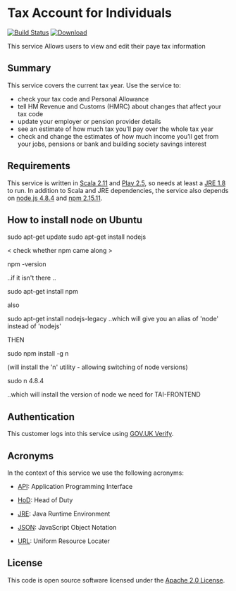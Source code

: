 Tax Account for Individuals
================

[![Build Status](https://travis-ci.org/hmrc/tai-frontend.svg)](https://travis-ci.org/hmrc/tai-frontend) [ ![Download](https://api.bintray.com/packages/hmrc/releases/tai-frontend/images/download.svg) ](https://bintray.com/hmrc/releases/tai-frontend/_latestVersion)

This service Allows users to view and edit their paye tax information

Summary
-----------
This service covers the current tax year. Use the service to:
 * check your tax code and Personal Allowance
 * tell HM Revenue and Customs (HMRC) about changes that affect your tax code
 * update your employer or pension provider details
 * see an estimate of how much tax you’ll pay over the whole tax year
 * check and change the estimates of how much income you’ll get from your jobs, pensions or bank and building society savings interest


Requirements
------------

This service is written in [Scala 2.11](http://www.scala-lang.org/) and [Play 2.5](http://playframework.com/), so needs at least a [JRE 1.8](http://www.oracle.com/technetwork/java/javase/downloads/index.html) to run. In addition to Scala and JRE dependencies, the service also depends on [node.js 4.8.4](https://nodejs.org/en/) and [npm 2.15.11](https://www.npmjs.com/).

How to install node on Ubuntu
-----------------------------
sudo apt-get update
sudo apt-get install nodejs

< check whether npm came along >

npm -version

..if it isn't there ..


sudo apt-get install npm

also

sudo apt-get install nodejs-legacy
..which will give you an alias of 'node' instead of 'nodejs'

THEN

sudo npm install -g n

(will install the 'n' utility - allowing switching of node versions)


sudo n 4.8.4

..which will install the version of node we need for TAI-FRONTEND

Authentication
------------

This customer logs into this service using [GOV.UK Verify](https://www.gov.uk/government/publications/introducing-govuk-verify/introducing-govuk-verify).


Acronyms
--------

In the context of this service we use the following acronyms:

* [API]: Application Programming Interface

* [HoD]: Head of Duty

* [JRE]: Java Runtime Environment

* [JSON]: JavaScript Object Notation

* [URL]: Uniform Resource Locater

License
-------

This code is open source software licensed under the [Apache 2.0 License].

[NPS]: http://www.publications.parliament.uk/pa/cm201012/cmselect/cmtreasy/731/73107.htm
[HoD]: http://webarchive.nationalarchives.gov.uk/+/http://www.hmrc.gov.uk/manuals/sam/samglossary/samgloss249.htm
[NINO]: http://www.hmrc.gov.uk/manuals/nimmanual/nim39110.htm
[National Insurance]: https://www.gov.uk/national-insurance/overview
[JRE]: http://www.oracle.com/technetwork/java/javase/overview/index.html
[API]: https://en.wikipedia.org/wiki/Application_programming_interface
[URL]: https://en.wikipedia.org/wiki/Uniform_Resource_Locator
[State Pension]: https://www.gov.uk/new-state-pension/overview
[SP]: https://www.gov.uk/new-state-pension/overview
[JSON]: http://json.org/

[Apache 2.0 License]: http://www.apache.org/licenses/LICENSE-2.0.html





